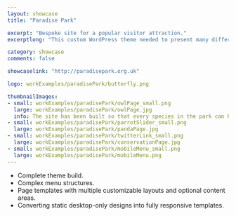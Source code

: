 ```yaml
---
layout: showcase
title: "Paradise Park"

excerpt: "Bespoke site for a popular visitor attraction."
excerptlong: "This custom WordPress theme needed to present many differing content types in a wide range of styles and situations, while at the same time being user-friendly for visitors and site administrators."

category: showcase
comments: false

showcaselink: "http://paradisepark.org.uk"

logo: workExamples/paradisePark/butterfly.png

thumbnailImages:
- small: workExamples/paradisePark/owlPage_small.png
  large: workExamples/paradisePark/owlPage.jpg
  info: The site has been built so that every species in the park can have it's own information page, complete with image sliders, conservation-status info, and a logical inter-species navigation.
- small: workExamples/paradisePark/parrotSlider_small.png
  large: workExamples/paradisePark/pandaPage.jpg
- small: workExamples/paradisePark/twitterLink_small.png
  large: workExamples/paradisePark/conservationPage.jpg
- small: workExamples/paradisePark/mobileMenu_small.png
  large: workExamples/paradisePark/mobileMenu.png
---
```


* Complete theme build.
* Complex menu structures.
* Page templates with multiple customizable layouts and optional content areas.
* Converting static desktop-only designs into fully responsive templates.